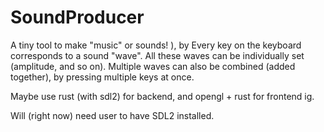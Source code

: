 # SoundProducer
A tiny tool to make "music" or sounds!
), by 
Every key on the keyboard corresponds to a sound "wave". All these waves can be individually set (amplitude, and so on). Multiple waves can also be combined (added together), by pressing multiple keys at once.

Maybe use rust (with sdl2) for backend, and opengl + rust for frontend ig.


Will (right now) need user to have SDL2 installed.
